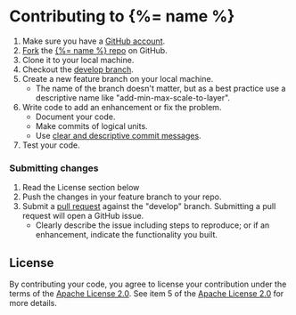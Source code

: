 # Contributing to {%= name %}

1. Make sure you have a [GitHub account][1].
2. [Fork][2] the [{%= name %} repo](../../) on GitHub.
3. Clone it to your local machine.
4. Checkout the [develop branch](../../tree/develop).
5. Create a new feature branch on your local machine.
    * The name of the branch doesn't matter, but as a best practice use a descriptive name like "add-min-max-scale-to-layer".
6. Write code to add an enhancement or fix the problem.  
    * Document your code.
    * Make commits of logical units.
    * Use [clear and descriptive commit messages][3].
7. Test your code.

### Submitting changes
1. Read the License section below
2. Push the changes in your feature branch to your repo.
3. Submit a [pull request][4] against the "develop" branch.  Submitting a pull request will open a GitHub issue.
    * Clearly describe the issue including steps to reproduce; or if an enhancement, indicate the functionality you built.

## License
By contributing your code, you agree to license your contribution under the terms of the [Apache License 2.0](license.txt).  See item 5 of the [Apache License 2.0](license.txt) for more details.


[1]: https://github.com/signup/free
[2]: https://help.github.com/articles/fork-a-repo
[3]: http://tbaggery.com/2008/04/19/a-note-about-git-commit-messages.html
[4]: https://help.github.com/articles/using-pull-requests
